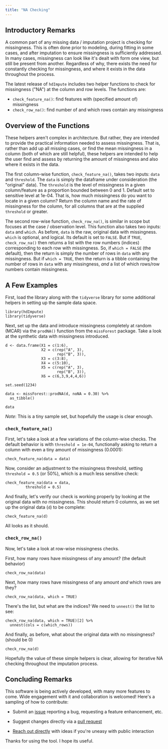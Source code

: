 ```yaml
---
title: "NA Checking"
---
```


## Introductory Remarks 

A common part of any missing data / imputation project is checking for missingness. This is often done prior to modeling, during fitting in some cases, and after imputation to ensure missingness is sufficiently addressed. In many cases, missingness can look like it's dealt with form one view, but still be present from another. Regardless of why, there exists the need for constantly checking for missingness, and where it exists in the data throughout the process. 

The latest release of `hdImpute` includes two helper functions to check for missingness ("NA") at the column and row levels. The functions are: 

  - `check_feature_na()`: find features with (specified amount of) missingness
  - `check_row_na()`: find number of and which rows contain any missingness

## Overview of the Functions

These helpers aren't complex in architecture. But rather, they are intended to provide the practical information needed to assess missingness. That is, rather than add up all missing cases, or find the mean missingness in a column (both of which are still helpful), these helpers are intended to help the user find and assess by returning the amount of missingness and also where it exists in the data. 

The first column-wise function, `check_feature_na()`, takes two inputs: `data` and `threshold`. The `data` is simply the dataframe under consideration (the "original" data). The `threshold` is the level of missingness in a given column/feature as a proportion bounded between 0 and 1. Default set to sensitive level at 1e-04. That is, how much missingness do you want to locate in a given column? Return the column name and the rate of missingness for the column, for all columns that are at the supplied `threshold` or greater. 

The second row-wise function, `check_row_na()`, is similar in scope but focuses at the case / observation level. This function also takes two inputs: `data` and `which`. As before, `data` is the raw, original data with missingness. `which` is optional, and logical. Its default is set to `FALSE`. But if `TRUE`, `check_row_na()` then returns a list with the row numbers (indices) corresponding to each row with missingness. So, if `which = FALSE` (the default), then the return is simply the number of rows in `data` with any missingness. But if `which = TRUE`, then the return is a tibble containing the number of rows in `data` with any missingness, *and* a list of which rows/row numbers contain missingness. 

## A Few Examples

First, load the library along with the `tidyverse` library for some additional helpers in setting up the sample data space. 

```{r setup}
library(hdImpute)
library(tidyverse)
```

Next, set up the data and introduce missingness completely at random (MCAR) via the `prodNA()` function from the `missForest` package. Take a look at the synthetic data with missingness introduced.

```{r data}
d <- data.frame(X1 = c(1:6), 
                X2 = c(rep("A", 3), 
                       rep("B", 3)), 
                X3 = c(3:8),
                X4 = c(5:10),
                X5 = c(rep("A", 3), 
                       rep("B", 3)), 
                X6 = c(6,3,9,4,4,6))

set.seed(1234)

data <- missForest::prodNA(d, noNA = 0.30) %>% 
  as_tibble()

data
```

*Note*: This is a tiny sample set, but hopefully the usage is clear enough. 

### `check_feature_na()`

First, let's take a look at a few variations of the column-wise checks. The default behavior is with `threshold = 1e-04`, functionally asking to return a column with even a tiny amount of missingness (0.0001): 

```{r col1}
check_feature_na(data = data)
```

Now, consider an adjustment to the missingness threshold, setting `threshold = 0.5` (or 50%), which is a much less sensitive check:

```{r col2}
check_feature_na(data = data,
         threshold = 0.5)
```

And finally, let's verify our check is working properly by looking at the original data with *no* missingness. This should return 0 columns, as we set up the original data (`d`) to be complete:

```{r col3}
check_feature_na(d)
```

All looks as it should.

### `check_row_na()`

Now, let's take a look at row-wise missingness checks. 

First, how many rows have missingness of any amount? (the default behavior)

```{r row1}
check_row_na(data)
```

Next, how many rows have missingness of any amount *and* which rows are they?

```{r row2}
check_row_na(data, which = TRUE)
```

There's the list, but what are the indices? We need to `unnest()` the list to see: 

```{r row3}
check_row_na(data, which = TRUE)[2] %>%
  unnest(cols = c(which_rows))
```

And finally, as before, what about the original data with no missingness? (should be 0)

```{r row4}
check_row_na(d)
```

Hopefully the value of these simple helpers is clear, allowing for iterative NA checking throughout the imputation process. 

## Concluding Remarks 

This software is being actively developed, with many more features to come. Wide engagement with it and collaboration is welcomed! Here's a sampling of how to contribute:

  - Submit an [issue](https://github.com/pdwaggoner/hdImpute/issues) reporting a bug, requesting a feature enhancement, etc. 

  - Suggest changes directly via a [pull request](https://github.com/pdwaggoner/hdImpute/pulls)

  - [Reach out directly](https://pdwaggoner.github.io/) with ideas if you're uneasy with public interaction

Thanks for using the tool. I hope its useful.

